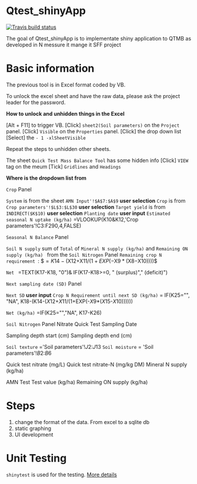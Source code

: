 # Qtest_shinyApp

<!-- badges: start -->
[![Travis build status](https://travis-ci.org/frank0434/QuickTestMassBalanceCalculator.svg?branch=master)](https://travis-ci.org/frank0434/QuickTestMassBalanceCalculator)
<!-- badges: end -->

The goal of Qtest_shinyApp is to implementate shiny application to QTMB as developed in N messure it mange it SFF project

# Basic information

The previous tool is in Excel format coded by VB. 

To unlock the excel sheet and have the raw data, please ask the project leader for the password. 

**How to unlock and unhidden things in the Excel**

[Alt + F11] to trigger VB. 
[Click] `sheet2(Soil parameters)` on the `Project` panel. 
[Click] `Visible` on the `Properties` panel.
[Click] the drop down list 
[Select] the `- 1 -xlSheetVisible`

Repeat the steps to unhidden other sheets. 

The sheet `Quick Test Mass Balance Tool` has some hidden info
[Click] `VIEW` tag on the meum
[Tick] `Gridlines` and `Headings`


**Where is the dropdown list from**

`Crop` Panel

`System` is from the sheet `AMN Input'!$A$7:$A$9` **user selection**
`Crop` is from `Crop parameters'!$L$3:$L$30` **user selection**
`Target yield` is from `INDIRECT($K$10)` **user selection**
`Planting date` **user input**
`Estimated seasonal N uptake (kg/ha)` =VLOOKUP(K10&K12,'Crop parameters'!C3:F290,4,FALSE)

`Seasonal N Balance` Panel 

`Soil N supply` sum of `Total` of `Mineral N supply (kg/ha)` and `Remaining ON supply (kg/ha) ` from the `Soil Nitrogen` Panel
`Remaining crop N requirement `:
  $$=K14-($X$12+$X$11/(1+EXP(-$X$9*($X$8-$X$10))))$$
  


`Net `
=TEXT(K17-K18, "0")& IF(K17-K18>=0, " (surplus)"," (deficit)")


`Next sampling date (SD)` Panel

`Next SD` **user input**
`Crop N Requirement until next SD (kg/ha)` = IF(K25="", "NA",    K18-(K14-($X$12+$X$11/(1+EXP(-$X$9*($X$15-$X$10))))))

`Net (kg/ha)` =IF(K25="","NA", K17-K26)


`Soil Nitrogen` Panel
Nitrate Quick Test 
Sampling Date

Sampling depth start (cm)
Sampling depth end (cm)

`Soil texture` ='Soil parameters'!$J$2:$J$13
`Soil moisture` = 'Soil parameters'!$B$2:$B$6

Quick test nitrate (mg/L)
Quick test nitrate-N (mg/kg DM)
Mineral N supply (kg/ha)

AMN Test
Test value (kg/ha) 
Remaining ON supply (kg/ha) 

# Steps

1. change the format of the data. From excel to a sqlite db
2. static graphing
3. UI development


# Unit Testing

`shinytest` is used for the testing. 
[More details](https://rstudio.github.io/shinytest/articles/shinytest.html)


